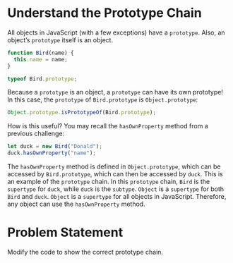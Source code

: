 # Understand the Prototype Chain
All objects in JavaScript (with a few exceptions) have a ```prototype```. Also, an object’s ```prototype``` itself is an object.
```javascript
function Bird(name) {
  this.name = name;
}

typeof Bird.prototype;
```
Because a ```prototype``` is an object, a ```prototype``` can have its own prototype! In this case, the ```prototype``` of ```Bird.prototype``` is ```Object.prototype```:
```javascript
Object.prototype.isPrototypeOf(Bird.prototype);
```
How is this useful? You may recall the ```hasOwnProperty``` method from a previous challenge:
```javascript
let duck = new Bird("Donald");
duck.hasOwnProperty("name");
```
The ```hasOwnProperty``` method is defined in ```Object.prototype```, which can be accessed by ```Bird.prototype```, which can then be accessed by ```duck```. This is an example of the ```prototype``` chain. In this ```prototype``` chain, ```Bird``` is the ```supertype``` for ```duck```, while ```duck``` is the ```subtype```. ```Object``` is a ```supertype``` for both ```Bird``` and ```duck```. ```Object``` is a ```supertype``` for all objects in JavaScript. Therefore, any object can use the ```hasOwnProperty``` method.

# Problem Statement
Modify the code to show the correct prototype chain.
